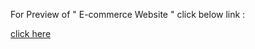 For Preview of  " E-commerce Website "  click below link : 

[click here](https://dapper-cactus-e18f53.netlify.app/)
